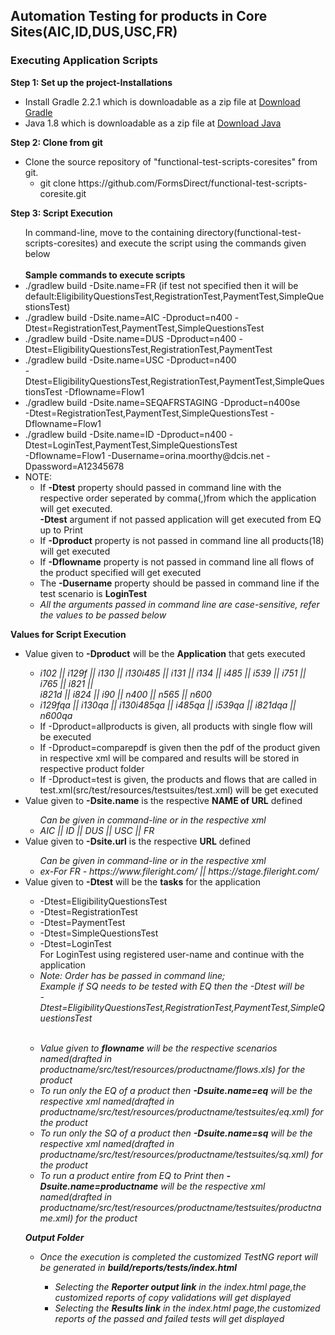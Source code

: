 <h2>Automation Testing for products in Core Sites(AIC,ID,DUS,USC,FR)</h2>
<h3>Executing Application Scripts</h3>
<b>Step 1: Set up the project-Installations</b>
<ul>
<li>Install Gradle 2.2.1 which is downloadable as a zip file at <a href="http://www.gradle.org/downloads">Download Gradle</a></li>
<li>Java 1.8 which is downloadable as a zip file at <a href="http://www.oracle.com/technetwork/java/javase/downloads/jdk8-downloads-2133151.html">Download Java</a></li></ul>

<b>Step 2: Clone from git</b>
<ul>
<li>Clone the source repository of "functional-test-scripts-coresites" from git.<br />
<ul><li>git clone https://github.com/FormsDirect/functional-test-scripts-coresite.git</li></ul></ul>


<b>Step 3: Script Execution</b><br/>
<ul>
In command-line, move to the containing directory(functional-test-scripts-coresites) and execute the script using the commands given below<br /><br/>
<b>Sample commands to execute scripts</b><br/>
<li>./gradlew build -Dsite.name=FR (if test not specified then it will be default:EligibilityQuestionsTest,RegistrationTest,PaymentTest,SimpleQuestionsTest)</li>
<li>./gradlew build -Dsite.name=AIC -Dproduct=n400 -Dtest=RegistrationTest,PaymentTest,SimpleQuestionsTest</li>
<li>./gradlew build -Dsite.name=DUS -Dproduct=n400 -Dtest=EligibilityQuestionsTest,RegistrationTest,PaymentTest</li>
<li>./gradlew build -Dsite.name=USC -Dproduct=n400 <br>-Dtest=EligibilityQuestionsTest,RegistrationTest,PaymentTest,SimpleQuestionsTest -Dflowname=Flow1</li>
<li>./gradlew build -Dsite.name=SEQAFRSTAGING -Dproduct=n400se <br>-Dtest=RegistrationTest,PaymentTest,SimpleQuestionsTest -Dflowname=Flow1</li>
<li>./gradlew build -Dsite.name=ID -Dproduct=n400 -Dtest=LoginTest,PaymentTest,SimpleQuestionsTest <br>-Dflowname=Flow1 -Dusername=orina.moorthy@dcis.net -Dpassword=A12345678</li>

<li>NOTE:
<ul>
<li>If <b>-Dtest</b> property should passed in command line with the respective order seperated by comma(,)from which the application will get executed.<br><b>-Dtest</b> argument if not passed application will get executed from EQ up to Print</li>
<li>If <b>-Dproduct</b> property is not passed in command line all products(18) will get executed</li>
<li>If <b>-Dflowname</b> property is not passed in command line all flows of the product specified will get executed</li>
<li>The <b>-Dusername</b> property should be passed in command line if the test scenario is <b>LoginTest</b></li>
<li><i>All the arguments passed in command line are case-sensitive, refer the values to be passed below</i></li></ul></li></ul>

<b>Values for Script Execution</b><br/>
<ul>
<li>Value given to <b>-Dproduct</b> will be the <b>Application</b> that gets executed<br/></li>
<ul><i>
<li>i102 || i129f || i130 || i130i485 || i131 || i134 || i485 || i539 || i751 || i765 || i821 || <br>
i821d || i824 || i90 || n400 || n565 || n600</li>
<li>i129fqa || i130qa || i130i485qa || i485qa || i539qa || i821dqa || n600qa</li></i>
<li>If -Dproduct=allproducts is given, all products with single flow will be executed</li>
<li>If -Dproduct=comparepdf is given then the pdf of the product given in respective xml will be compared and results will be stored in respective product folder</li>
<li>If -Dproduct=test is given, the products and flows that are called in test.xml(src/test/resources/testsuites/test.xml)  will be get executed</li>
</ul>

<li>Value given to <b>-Dsite.name</b> is the respective <b>NAME of URL</b> defined<br/></li>
<ul><i>Can be given in command-line or in the respective xml<br>
<li>AIC || ID || DUS || USC || FR</li>
</i></ul>

<li>Value given to <b>-Dsite.url</b> is the respective <b>URL</b> defined<br/></li>
<ul><i>Can be given in command-line or in the respective xml<br>
<li>ex-For FR - https://www.fileright.com/ ||  https://stage.fileright.com/</li>
</i></ul>

<li>Value given to <b>-Dtest</b> will be the <b>tasks</b> for the application</li>
<ul>
<li> -Dtest=EligibilityQuestionsTest </li>
<li> -Dtest=RegistrationTest</li>
<li> -Dtest=PaymentTest </li>
<li> -Dtest=SimpleQuestionsTest </li>
<li> -Dtest=LoginTest <br>For LoginTest using registered user-name and continue with the application</li>
<li> <i>Note: Order has be passed in command line;<br>Example if SQ needs to be tested with EQ then the -Dtest will be <br>-Dtest=EligibilityQuestionsTest,RegistrationTest,PaymentTest,SimpleQuestionsTest<i><br><br></li>
</ul>
<ul>
<li>Value given to <b>flowname</b> will be the respective scenarios named(drafted in productname/src/test/resources/productname/flows.xls) for the product</li>
<li>To run only the EQ of a product then <b>-Dsuite.name=eq</b> will be the respective xml named(drafted in productname/src/test/resources/productname/testsuites/eq.xml) for the product</li>
<li>To run only the SQ of a product then <b>-Dsuite.name=sq</b> will be the respective xml named(drafted in productname/src/test/resources/productname/testsuites/sq.xml) for the product</li>
<li>To run a product entire from EQ to Print then <b>-Dsuite.name=productname</b> will be the respective xml named(drafted in productname/src/test/resources/productname/testsuites/productname.xml) for the product</li>
</ul>

<b>Output Folder</b><br/>
<ul>
<li>Once the execution is completed the customized TestNG report will be generated in 
<b><i>build/reports/tests/index.html</i></b></li>
<ul><li>Selecting the <b>Reporter output link</b> in the index.html page,the customized reports of copy validations will get displayed</li>
<li>Selecting the <b>Results link</b> in the index.html page,the customized reports of the passed and failed tests will get displayed</li>
</ul></ul>
